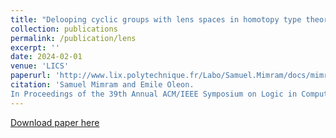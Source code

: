 ```yaml
---
title: "Delooping cyclic groups with lens spaces in homotopy type theory"
collection: publications
permalink: /publication/lens
excerpt: ''
date: 2024-02-01
venue: 'LICS'
paperurl: 'http://www.lix.polytechnique.fr/Labo/Samuel.Mimram/docs/mimram_lens.pdf'
citation: 'Samuel Mimram and Emile Oleon.
In Proceedings of the 39th Annual ACM/IEEE Symposium on Logic in Computer Science, LICS '24, New York, NY, USA, 2024. Association for Computing Machinery.'
---
```

[Download paper here](https://www.lix.polytechnique.fr/Labo/Samuel.Mimram/docs/mimram_lens.pdf)
